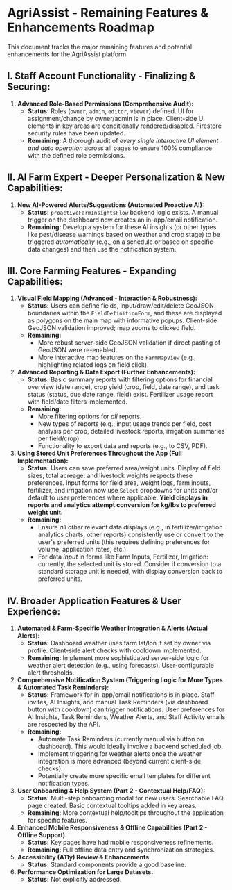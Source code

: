 
# AgriAssist - Remaining Features & Enhancements Roadmap

This document tracks the major remaining features and potential enhancements for the AgriAssist platform.

## I. Staff Account Functionality - Finalizing & Securing:
1.  **Advanced Role-Based Permissions (Comprehensive Audit):**
    *   **Status:** Roles (`owner`, `admin`, `editor`, `viewer`) defined. UI for assignment/change by owner/admin is in place. Client-side UI elements in key areas are conditionally rendered/disabled. Firestore security rules have been updated.
    *   **Remaining:** A thorough audit of *every single interactive UI element and data operation* across all pages to ensure 100% compliance with the defined role permissions.

## II. AI Farm Expert - Deeper Personalization & New Capabilities:
1.  **New AI-Powered Alerts/Suggestions (Automated Proactive AI):**
    *   **Status:** `proactiveFarmInsightsFlow` backend logic exists. A manual trigger on the dashboard now creates an in-app/email notification.
    *   **Remaining:** Develop a system for these AI insights (or other types like pest/disease warnings based on weather and crop stage) to be triggered *automatically* (e.g., on a schedule or based on specific data changes) and then use the notification system.

## III. Core Farming Features - Expanding Capabilities:
1.  **Visual Field Mapping (Advanced - Interaction & Robustness):**
    *   **Status:** Users can define fields, input/draw/edit/delete GeoJSON boundaries within the `FieldDefinitionForm`, and these are displayed as polygons on the main map with informative popups. Client-side GeoJSON validation improved; map zooms to clicked field.
    *   **Remaining:**
        *   More robust server-side GeoJSON validation if direct pasting of GeoJSON were re-enabled.
        *   More interactive map features on the `FarmMapView` (e.g., highlighting related logs on field click).
2.  **Advanced Reporting & Data Export (Further Enhancements):**
    *   **Status:** Basic summary reports with filtering options for financial overview (date range), crop yield (crop, field, date range), and task status (status, due date range, field) exist. Fertilizer usage report with field/date filters implemented.
    *   **Remaining:**
        *   More filtering options for *all* reports.
        *   New types of reports (e.g., input usage trends per field, cost analysis per crop, detailed livestock reports, irrigation summaries per field/crop).
        *   Functionality to export data and reports (e.g., to CSV, PDF).
3.  **Using Stored Unit Preferences Throughout the App (Full Implementation):**
    *   **Status:** Users can save preferred area/weight units. Display of field sizes, total acreage, and livestock weights respects these preferences. Input forms for field area, weight logs, farm inputs, fertilizer, and irrigation now use `Select` dropdowns for units and/or default to user preferences where applicable. **Yield displays in reports and analytics attempt conversion for kg/lbs to preferred weight unit.**
    *   **Remaining:**
        *   Ensure *all other* relevant data displays (e.g., in fertilizer/irrigation analytics charts, other reports) consistently use or convert to the user's preferred units (this requires defining preferences for volume, application rates, etc.).
        *   For data *input* in forms like Farm Inputs, Fertilizer, Irrigation: currently, the selected unit is stored. Consider if conversion to a standard storage unit is needed, with display conversion back to preferred units.

## IV. Broader Application Features & User Experience:
1.  **Automated & Farm-Specific Weather Integration & Alerts (Actual Alerts):**
    *   **Status:** Dashboard weather uses farm lat/lon if set by owner via profile. Client-side alert checks with cooldown implemented.
    *   **Remaining:** Implement more sophisticated server-side logic for weather alert detection (e.g., using forecasts). User-configurable alert thresholds.
2.  **Comprehensive Notification System (Triggering Logic for More Types & Automated Task Reminders):**
    *   **Status:** Framework for in-app/email notifications is in place. Staff invites, AI Insights, and manual Task Reminders (via dashboard button with cooldown) can trigger notifications. User preferences for AI Insights, Task Reminders, Weather Alerts, and Staff Activity emails are respected by the API.
    *   **Remaining:**
        *   Automate Task Reminders (currently manual via button on dashboard). This would ideally involve a backend scheduled job.
        *   Implement triggering for weather alerts once the weather integration is more advanced (beyond current client-side checks).
        *   Potentially create more specific email templates for different notification types.
3.  **User Onboarding & Help System (Part 2 - Contextual Help/FAQ):**
    *   **Status:** Multi-step onboarding modal for new users. Searchable FAQ page created. Basic contextual tooltips added in key areas.
    *   **Remaining:** More contextual help/tooltips throughout the application for specific features.
4.  **Enhanced Mobile Responsiveness & Offline Capabilities (Part 2 - Offline Support).**
    *   **Status:** Key pages have had mobile responsiveness refinements.
    *   **Remaining:** Full offline data entry and synchronization strategies.
5.  **Accessibility (A11y) Review & Enhancements.**
    *   **Status:** Standard components provide a good baseline.
6.  **Performance Optimization for Large Datasets.**
    *   **Status:** Not explicitly addressed.
